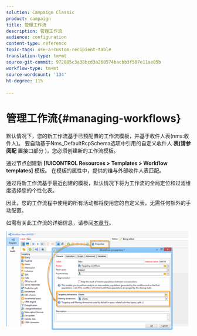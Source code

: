 ```yaml
---
solution: Campaign Classic
product: campaign
title: 管理工作流
description: 管理工作流
audience: configuration
content-type: reference
topic-tags: use-a-custom-recipient-table
translation-type: tm+mt
source-git-commit: 972885c3a38bcd3a260574bacbb3f507e11ae05b
workflow-type: tm+mt
source-wordcount: '134'
ht-degree: 11%

---
```



# 管理工作流{#managing-workflows}

默认情况下，您的新工作流基于已预配置的工作流模板，并基于收件人表(nms:收件人)。 要自动基于Nms_DefaultRcpSchema选项中引用的自定义收件人 **表(请参阅配** 置接口部分 [](../../configuration/using/configuring-the-interface.md) )，您必须创建新的工作流模板。

通过节点创建新 **[!UICONTROL Resources > Templates > Workflow templates]** 模板。 在模板的属性中，提供的维与外部收件人表匹配。

通过将新工作流基于最近创建的模板，默认情况下将为工作流的全局定位和过滤维度选择您的个性化表。

因此，您的工作流程中使用的所有活动都将使用您的自定义表，无需任何额外的手动配置。

如需有关此工作流的详细信息，请参阅[本章节](../../workflow/using/about-workflows.md)。

![](assets/cfg_external_table_workflow.png)

